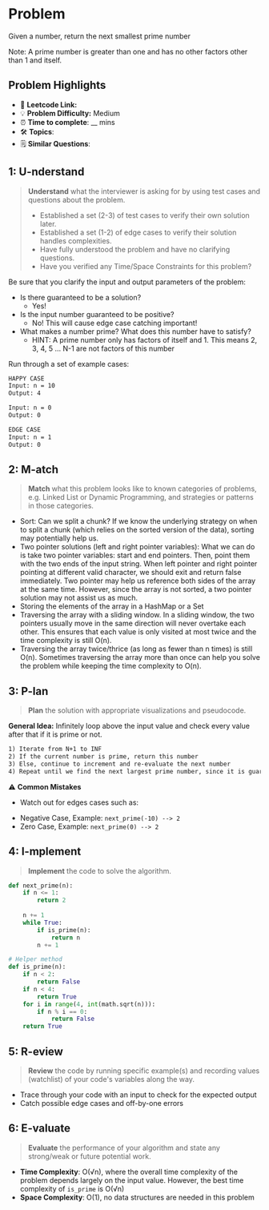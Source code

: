 # Problem

Given a number, return the next smallest prime number

Note: A prime number is greater than one and has no other factors other than 1 and itself.

## Problem Highlights

* 🔗 **Leetcode Link:** []() 
* 💡 **Problem Difficulty:** Medium
* ⏰ **Time to complete**: __ mins
* 🛠️ **Topics**: 
* 🗒️ **Similar Questions**: []()
    
## 1: U-nderstand
 
> **Understand** what the interviewer is asking for by using test cases and questions about the problem.
> 
> - Established a set (2-3) of test cases to verify their own solution later.
> - Established a set (1-2) of edge cases to verify their solution handles complexities.
> - Have fully understood the problem and have no clarifying questions.
> - Have you verified any Time/Space Constraints for this problem?

Be sure that you clarify the input and output parameters of the problem:

- Is there guaranteed to be a solution?
  - Yes!
- Is the input number guaranteed to be positive?
  - No! This will cause edge case catching important!
- What makes a number prime? What does this number have to satisfy?
  - HINT: A prime number only has factors of itself and 1. This means 2, 3, 4, 5 … N-1 are not factors of this number

Run through a set of example cases:
   
```markdown
HAPPY CASE
Input: n = 10
Output: 4

Input: n = 0
Output: 0

EDGE CASE
Input: n = 1
Output: 0
```   
    
## 2: M-atch

> **Match** what this problem looks like to known categories of problems, e.g. Linked List or Dynamic Programming, and strategies or patterns in those categories.

- Sort: Can we split a chunk? If we know the underlying strategy on when to split a chunk (which relies on the sorted version of the data), sorting may potentially help us.
- Two pointer solutions (left and right pointer variables): What we can do is take two pointer variables: start and end pointers. Then, point them with the two ends of the input string. When left pointer and right pointer pointing at different valid character, we should exit and return false immediately. Two pointer may help us reference both sides of the array at the same time. However, since the array is not sorted, a two pointer solution may not assist us as much.
- Storing the elements of the array in a HashMap or a Set
- Traversing the array with a sliding window. In a sliding window, the two pointers usually move in the same direction will never overtake each other. This ensures that each value is only visited at most twice and the time complexity is still O(n).
- Traversing the array twice/thrice (as long as fewer than n times) is still O(n). Sometimes traversing the array more than once can help you solve the problem while keeping the time complexity to O(n).

## 3: P-lan

> **Plan** the solution with appropriate visualizations and pseudocode.

**General Idea:** Infinitely loop above the input value and check every value after that if it is prime or not.

```markdown
1) Iterate from N+1 to INF
2) If the current number is prime, return this number
3) Else, continue to increment and re-evaluate the next number
4) Repeat until we find the next largest prime number, since it is guaranteed to exist
```

⚠️ **Common Mistakes**

* Watch out for edges cases such as:

- Negative Case, Example: `next_prime(-10) --> 2`
- Zero Case, Example: `next_prime(0) --> 2`

## 4: I-mplement

> **Implement** the code to solve the algorithm.

```python
def next_prime(n):
    if n <= 1:
        return 2
        
    n += 1
    while True:
        if is_prime(n):
            return n
        n += 1

# Helper method
def is_prime(n):
    if n < 2:
        return False
    if n < 4:
        return True
    for i in range(4, int(math.sqrt(n))):
        if n % i == 0:
            return False
    return True
```
    
## 5: R-eview

> **Review** the code by running specific example(s) and recording values (watchlist) of your code's variables along the way.

- Trace through your code with an input to check for the expected output
- Catch possible edge cases and off-by-one errors

## 6: E-valuate

> **Evaluate** the performance of your algorithm and state any strong/weak or future potential work.
    
* **Time Complexity**: O(√n), where the overall time complexity of the problem depends largely on the input value. However, the best time complexity of `is_prime` is O(√n)
* **Space Complexity**: O(1), no data structures are needed in this problem
